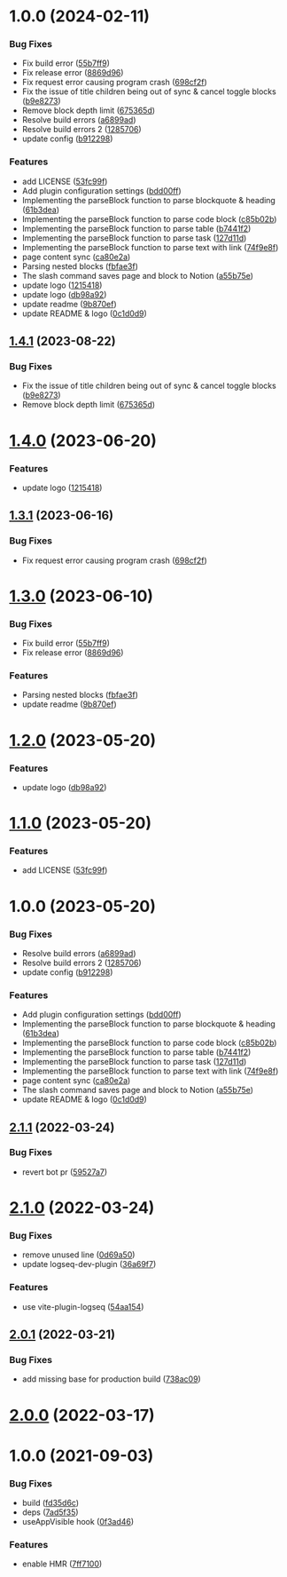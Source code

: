 # 1.0.0 (2024-02-11)


### Bug Fixes

* Fix build error ([55b7ff9](https://github.com/MelodyBaery/logseq-notion-sync/commit/55b7ff98b379ce43c02d771730987394e6b7076d))
* Fix release error ([8869d96](https://github.com/MelodyBaery/logseq-notion-sync/commit/8869d96f43c1801748e434bd403a079a59f37dfb))
* Fix request error causing program crash ([698cf2f](https://github.com/MelodyBaery/logseq-notion-sync/commit/698cf2f3df96e8e00fd7ba3d014d388c55a1b637))
* Fix the issue of title children being out of sync & cancel toggle blocks ([b9e8273](https://github.com/MelodyBaery/logseq-notion-sync/commit/b9e82733cdc001d770e6f421ae8962eca3021cfc))
* Remove block depth limit ([675365d](https://github.com/MelodyBaery/logseq-notion-sync/commit/675365dc724d5bec2aa72b6a55b1ea20d22e3796))
* Resolve build errors ([a6899ad](https://github.com/MelodyBaery/logseq-notion-sync/commit/a6899ad518cd894630ed829a31a8d1c97d0ffef4))
* Resolve build errors 2 ([1285706](https://github.com/MelodyBaery/logseq-notion-sync/commit/12857060c9bce865da6e784917c11d44e170f60b))
* update config ([b912298](https://github.com/MelodyBaery/logseq-notion-sync/commit/b9122982afec8589bad6e3a5dd56a7076e2b1325))


### Features

* add LICENSE ([53fc99f](https://github.com/MelodyBaery/logseq-notion-sync/commit/53fc99f64d942a000740243cdca635b2b5d59a78))
* Add plugin configuration settings ([bdd00ff](https://github.com/MelodyBaery/logseq-notion-sync/commit/bdd00ffd3c95662f5dc801cdfa0a91b11a10da0e))
* Implementing the parseBlock function to parse blockquote & heading ([61b3dea](https://github.com/MelodyBaery/logseq-notion-sync/commit/61b3dea0b5d10fd6ce1f003ef4807d77a92481e7))
* Implementing the parseBlock function to parse code block ([c85b02b](https://github.com/MelodyBaery/logseq-notion-sync/commit/c85b02bb11a94d3e20e0e12686944551a1b27f8b))
* Implementing the parseBlock function to parse table ([b7441f2](https://github.com/MelodyBaery/logseq-notion-sync/commit/b7441f24b869e67bac183afbd02ef52f38bde1c9))
* Implementing the parseBlock function to parse task ([127d11d](https://github.com/MelodyBaery/logseq-notion-sync/commit/127d11d5fc21152f4494b0a3b10252cbb7740b7d))
* Implementing the parseBlock function to parse text with link ([74f9e8f](https://github.com/MelodyBaery/logseq-notion-sync/commit/74f9e8f603b30f2e9751d33d83c24b48d30967e6))
* page content sync ([ca80e2a](https://github.com/MelodyBaery/logseq-notion-sync/commit/ca80e2a7cbeba25417f4e7585b135875452dc500))
* Parsing nested blocks ([fbfae3f](https://github.com/MelodyBaery/logseq-notion-sync/commit/fbfae3fc8893d96c1c0289755d71c3785182b80d))
* The slash command saves page and block to Notion ([a55b75e](https://github.com/MelodyBaery/logseq-notion-sync/commit/a55b75ef2cb3a77628765811f58b0deed32566d7))
* update logo ([1215418](https://github.com/MelodyBaery/logseq-notion-sync/commit/1215418c68880a1cb8db1cbd8104c376b02d75c4))
* update logo ([db98a92](https://github.com/MelodyBaery/logseq-notion-sync/commit/db98a920ea6c76ccdaa0cd7cd86fb61eff839927))
* update readme ([9b870ef](https://github.com/MelodyBaery/logseq-notion-sync/commit/9b870ef96e16a9ba483343f041bccd3f2fde9fae))
* update README & logo ([0c1d0d9](https://github.com/MelodyBaery/logseq-notion-sync/commit/0c1d0d951192e17cf61e24cbbffab9a503e4ebeb))

## [1.4.1](https://github.com/b-yp/logseq-notion-sync/compare/v1.4.0...v1.4.1) (2023-08-22)


### Bug Fixes

* Fix the issue of title children being out of sync & cancel toggle blocks ([b9e8273](https://github.com/b-yp/logseq-notion-sync/commit/b9e82733cdc001d770e6f421ae8962eca3021cfc))
* Remove block depth limit ([675365d](https://github.com/b-yp/logseq-notion-sync/commit/675365dc724d5bec2aa72b6a55b1ea20d22e3796))

# [1.4.0](https://github.com/b-yp/logseq-notion-sync/compare/v1.3.1...v1.4.0) (2023-06-20)


### Features

* update logo ([1215418](https://github.com/b-yp/logseq-notion-sync/commit/1215418c68880a1cb8db1cbd8104c376b02d75c4))

## [1.3.1](https://github.com/b-yp/logseq-notion-sync/compare/v1.3.0...v1.3.1) (2023-06-16)


### Bug Fixes

* Fix request error causing program crash ([698cf2f](https://github.com/b-yp/logseq-notion-sync/commit/698cf2f3df96e8e00fd7ba3d014d388c55a1b637))

# [1.3.0](https://github.com/b-yp/logseq-notion-sync/compare/v1.2.0...v1.3.0) (2023-06-10)


### Bug Fixes

* Fix build error ([55b7ff9](https://github.com/b-yp/logseq-notion-sync/commit/55b7ff98b379ce43c02d771730987394e6b7076d))
* Fix release error ([8869d96](https://github.com/b-yp/logseq-notion-sync/commit/8869d96f43c1801748e434bd403a079a59f37dfb))


### Features

* Parsing nested blocks ([fbfae3f](https://github.com/b-yp/logseq-notion-sync/commit/fbfae3fc8893d96c1c0289755d71c3785182b80d))
* update readme ([9b870ef](https://github.com/b-yp/logseq-notion-sync/commit/9b870ef96e16a9ba483343f041bccd3f2fde9fae))

# [1.2.0](https://github.com/b-yp/logseq-notion-sync/compare/v1.1.0...v1.2.0) (2023-05-20)


### Features

* update logo ([db98a92](https://github.com/b-yp/logseq-notion-sync/commit/db98a920ea6c76ccdaa0cd7cd86fb61eff839927))

# [1.1.0](https://github.com/b-yp/logseq-notion-sync/compare/v1.0.0...v1.1.0) (2023-05-20)


### Features

* add LICENSE ([53fc99f](https://github.com/b-yp/logseq-notion-sync/commit/53fc99f64d942a000740243cdca635b2b5d59a78))

# 1.0.0 (2023-05-20)


### Bug Fixes

* Resolve build errors ([a6899ad](https://github.com/b-yp/logseq-notion-sync/commit/a6899ad518cd894630ed829a31a8d1c97d0ffef4))
* Resolve build errors 2 ([1285706](https://github.com/b-yp/logseq-notion-sync/commit/12857060c9bce865da6e784917c11d44e170f60b))
* update config ([b912298](https://github.com/b-yp/logseq-notion-sync/commit/b9122982afec8589bad6e3a5dd56a7076e2b1325))


### Features

* Add plugin configuration settings ([bdd00ff](https://github.com/b-yp/logseq-notion-sync/commit/bdd00ffd3c95662f5dc801cdfa0a91b11a10da0e))
* Implementing the parseBlock function to parse blockquote & heading ([61b3dea](https://github.com/b-yp/logseq-notion-sync/commit/61b3dea0b5d10fd6ce1f003ef4807d77a92481e7))
* Implementing the parseBlock function to parse code block ([c85b02b](https://github.com/b-yp/logseq-notion-sync/commit/c85b02bb11a94d3e20e0e12686944551a1b27f8b))
* Implementing the parseBlock function to parse table ([b7441f2](https://github.com/b-yp/logseq-notion-sync/commit/b7441f24b869e67bac183afbd02ef52f38bde1c9))
* Implementing the parseBlock function to parse task ([127d11d](https://github.com/b-yp/logseq-notion-sync/commit/127d11d5fc21152f4494b0a3b10252cbb7740b7d))
* Implementing the parseBlock function to parse text with link ([74f9e8f](https://github.com/b-yp/logseq-notion-sync/commit/74f9e8f603b30f2e9751d33d83c24b48d30967e6))
* page content sync ([ca80e2a](https://github.com/b-yp/logseq-notion-sync/commit/ca80e2a7cbeba25417f4e7585b135875452dc500))
* The slash command saves page and block to Notion ([a55b75e](https://github.com/b-yp/logseq-notion-sync/commit/a55b75ef2cb3a77628765811f58b0deed32566d7))
* update README & logo ([0c1d0d9](https://github.com/b-yp/logseq-notion-sync/commit/0c1d0d951192e17cf61e24cbbffab9a503e4ebeb))

## [2.1.1](https://github.com/pengx17/logseq-plugin-template-react/compare/v2.1.0...v2.1.1) (2022-03-24)


### Bug Fixes

* revert bot pr ([59527a7](https://github.com/pengx17/logseq-plugin-template-react/commit/59527a7044bec0ddd17a79de54844730e8a591a4))

# [2.1.0](https://github.com/pengx17/logseq-plugin-template-react/compare/v2.0.1...v2.1.0) (2022-03-24)


### Bug Fixes

* remove unused line ([0d69a50](https://github.com/pengx17/logseq-plugin-template-react/commit/0d69a504e4847b4859377ada65766b887920ae38))
* update logseq-dev-plugin ([36a69f7](https://github.com/pengx17/logseq-plugin-template-react/commit/36a69f7f13789cd86156273dbf8c01fad793b3e1))


### Features

* use vite-plugin-logseq ([54aa154](https://github.com/pengx17/logseq-plugin-template-react/commit/54aa154615eafa9af8727d0fc1f3031c5e610aa7))

## [2.0.1](https://github.com/pengx17/logseq-plugin-template-react/compare/v2.0.0...v2.0.1) (2022-03-21)


### Bug Fixes

* add missing base for production build ([738ac09](https://github.com/pengx17/logseq-plugin-template-react/commit/738ac09dab9785ccc3564117bc4026cfb4464e9a))

# [2.0.0](https://github.com/pengx17/logseq-plugin-template-react/compare/v1.0.0...v2.0.0) (2022-03-17)

# 1.0.0 (2021-09-03)


### Bug Fixes

* build ([fd35d6c](https://github.com/pengx17/logseq-plugin-template-react/commit/fd35d6c098e030920da26a65c734940a27b604df))
* deps ([7ad5f35](https://github.com/pengx17/logseq-plugin-template-react/commit/7ad5f351a645029823c3ab4cc04db2476948943a))
* useAppVisible hook ([0f3ad46](https://github.com/pengx17/logseq-plugin-template-react/commit/0f3ad46e2fe8f9326e796fb50f8f32d5c66d9bf8))


### Features

* enable HMR ([7ff7100](https://github.com/pengx17/logseq-plugin-template-react/commit/7ff7100552180c6d14f3df37a449b704da29270d))
